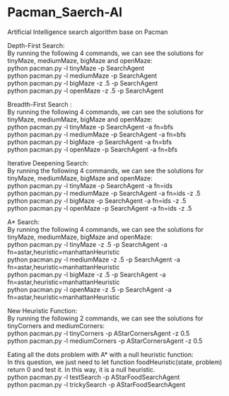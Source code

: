 # Pacman_Saerch-AI
Artificial Intelligence search algorithm base on Pacman  

Depth-First Search:  
By running the following 4 commands, we can see the solutions for tinyMaze, mediumMaze, bigMaze and openMaze:  
python pacman.py -l tinyMaze -p SearchAgent  
python pacman.py -l mediumMaze -p SearchAgent  
python pacman.py -l bigMaze -z .5 -p SearchAgent  
python pacman.py -l openMaze -z .5 -p SearchAgent  

Breadth-First Search :  
By running the following 4 commands, we can see the solutions for tinyMaze, mediumMaze, bigMaze and openMaze:  
python pacman.py -l tinyMaze -p SearchAgent -a fn=bfs  
python pacman.py -l mediumMaze -p SearchAgent -a fn=bfs  
python pacman.py -l bigMaze -p SearchAgent -a fn=bfs  
python pacman.py -l openMaze -p SearchAgent -a fn=bfs  

Iterative Deepening Search:  
By running the following 4 commands, we can see the solutions for tinyMaze, mediumMaze, bigMaze and openMaze:  
python pacman.py -l tinyMaze -p SearchAgent -a fn=ids  
python pacman.py -l mediumMaze -p SearchAgent -a fn=ids -z .5  
python pacman.py -l bigMaze -p SearchAgent -a fn=ids -z .5  
python pacman.py -l openMaze -p SearchAgent -a fn=ids -z .5  

A* Search:  
By running the following 4 commands, we can see the solutions for tinyMaze, mediumMaze, bigMaze and openMaze:  
python pacman.py -l tinyMaze -z .5 -p SearchAgent -a fn=astar,heuristic=manhattanHeuristic  
python pacman.py -l mediumMaze -z .5 -p SearchAgent -a fn=astar,heuristic=manhattanHeuristic  
python pacman.py -l bigMaze -z .5 -p SearchAgent -a fn=astar,heuristic=manhattanHeuristic  
python pacman.py -l openMaze -z .5 -p SearchAgent -a fn=astar,heuristic=manhattanHeuristic  

New Heuristic Function:  
By running the following 2 commands, we can see the solutions for tinyCorners and mediumCorners:  
python pacman.py -l tinyCorners -p AStarCornersAgent -z 0.5  
python pacman.py -l mediumCorners -p AStarCornersAgent -z 0.5  

Eating all the dots problem with A* with a null heuristic function:  
In this question, we just need to let function foodHeuristic(state, problem) return 0 and test it. In this way, it is a null heuristic.  
python pacman.py -l testSearch -p AStarFoodSearchAgent  
python pacman.py -l trickySearch -p AStarFoodSearchAgent  

